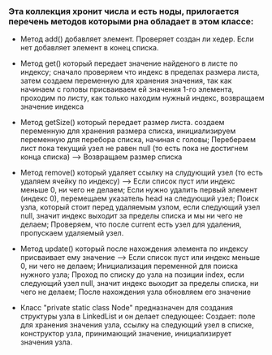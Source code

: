 ### Эта коллекция хронит числа и есть ноды, прилогается перечень методов которыми рна обладает в этом классе:


* Метод add() добавляет элемент. Проверяет создан ли хедер. Если нет добавляет элемент в конец списка.

* Метод get() который передает значение найденого в листе по индексу; сначало проверяем что индекс в пределах
размера листа, затем создаем переменную для хранения значения, так как начинаем с головы присваиваем ей
значения 1-го элемента, проходим по листу, как только находим нужный индекс, возвращаем значение индекса

* Метод getSize() который передает размер листа. создаем переменную для хранения размера списка,
инициализируем переменную для перебора списка, начиная с головы; Перебераем лист пока текущий узел не равен
null (то есть пока не достигнем конца списка) --> Возвращаем размер списка
        
* Метод remove() который удаляет ссылку на слудующий узел (то есть удаляем ячейку по индексу) --> Если список пуст
или индекс меньше 0, ни чего не делаем; Если нужно удалить первый элемент (индекс 0), перемещаем указатель
head на следующий узел; Поиск узла, который стоит перед удаляемым узлом, если следующий узел null, значит индекс 
выходит за пределы списка и мы ни чего не делаем; Проверяем, что после current есть узел
для удаления, пропускаем удаляемый узел.
       
* Метод update() который после нахождения элемента по индексу присваивает ему значение --> Если список пуст
или индекс меньше 0, ни чего не делаем; Инициализация переменной для поиска нужного узла; Проход по списку
до узла на позиции index, если следующий узел null, значит индекс выходит за пределы списка, ни чего не делаем;
После нахождения узла обновляем его значение

* Класс "private static class Node" предназначен для создания структуры узла в LinkedList и он делает следующее:
Создает: поле для хранения значения узла, ссылку на следующий узел в списке, конструктор узла, принимающий значение, 
инициализирует значения узла.
       